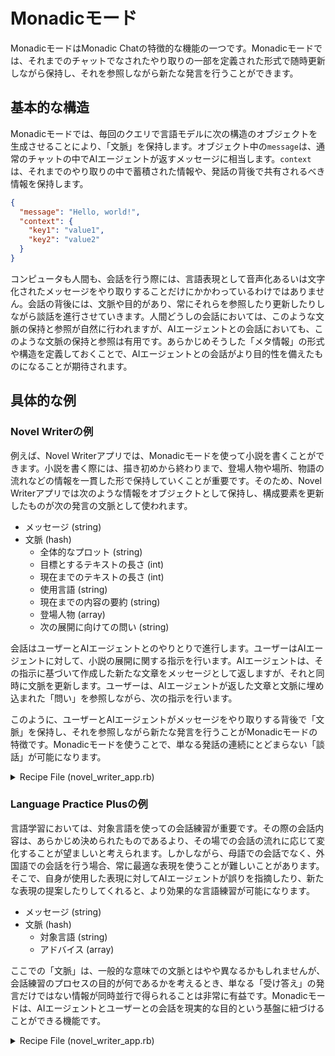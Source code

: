 # Monadicモード

MonadicモードはMonadic Chatの特徴的な機能の一つです。Monadicモードでは、それまでのチャットでなされたやり取りの一部を定義された形式で随時更新しながら保持し、それを参照しながら新たな発言を行うことができます。

## 基本的な構造

Monadicモードでは、毎回のクエリで言語モデルに次の構造のオブジェクトを生成させることにより、「文脈」を保持します。オブジェクト中の`message`は、通常のチャットの中でAIエージェントが返すメッセージに相当します。`context`は、それまでのやり取りの中で蓄積された情報や、発話の背後で共有されるべき情報を保持します。

```json
{
  "message": "Hello, world!",
  "context": {
    "key1": "value1",
    "key2": "value2"
  }
}
```

コンピュータも人間も、会話を行う際には、言語表現として音声化あるいは文字化されたメッセージをやり取りすることだけにかかわっているわけではありません。会話の背後には、文脈や目的があり、常にそれらを参照したり更新したりしながら談話を進行させていきます。人間どうしの会話においては、このような文脈の保持と参照が自然に行われますが、AIエージェントとの会話においても、このような文脈の保持と参照は有用です。あらかじめそうした「メタ情報」の形式や構造を定義しておくことで、AIエージェントとの会話がより目的性を備えたものになることが期待されます。

## 具体的な例

### Novel Writerの例

例えば、Novel Writerアプリでは、Monadicモードを使って小説を書くことができます。小説を書く際には、描き初めから終わりまで、登場人物や場所、物語の流れなどの情報を一貫した形で保持していくことが重要です。そのため、Novel Writerアプリでは次のような情報をオブジェクトとして保持し、構成要素を更新したものが次の発言の文脈として使われます。

- メッセージ (string)
- 文脈 (hash)
    - 全体的なプロット (string)
    - 目標とするテキストの長さ (int)
    - 現在までのテキストの長さ (int)
    - 使用言語 (string)
    - 現在までの内容の要約 (string)
    - 登場人物 (array)
    - 次の展開に向けての問い (string)

会話はユーザーとAIエージェントとのやりとりで進行します。ユーザーはAIエージェントに対して、小説の展開に関する指示を行います。AIエージェントは、その指示に基づいて作成した新たな文章をメッセージとして返しますが、それと同時に文脈を更新します。ユーザーは、AIエージェントが返した文章と文脈に埋め込まれた「問い」を参照しながら、次の指示を行います。

このように、ユーザーとAIエージェントがメッセージをやり取りする背後で「文脈」を保持し、それを参照しながら新たな発言を行うことがMonadicモードの特徴です。Monadicモードを使うことで、単なる発話の連続にとどまらない「談話」が可能になります。

<details>
<summary>Recipe File (novel_writer_app.rb)</summary>

![novel_writer_app.rb](https://raw.githubusercontent.com/yohasebe/monadic-chat/main/docker/services/ruby/apps/novel_writer/novel_writer_app.rb ':include :type=code')

</details>

### Language Practice Plusの例

言語学習においては、対象言語を使っての会話練習が重要です。その際の会話内容は、あらかじめ決められたものであるより、その場での会話の流れに応じて変化することが望ましいと考えられます。しかしながら、母語での会話でなく、外国語での会話を行う場合、常に最適な表現を使うことが難しいことがあります。そこで、自身が使用した表現に対してAIエージェントが誤りを指摘したり、新たな表現の提案したりしてくれると、より効果的な言語練習が可能になります。

- メッセージ (string)
- 文脈 (hash)
  - 対象言語 (string)
  - アドバイス (array)

ここでの「文脈」は、一般的な意味での文脈とはやや異なるかもしれませんが、会話練習のプロセスの目的が何であるかを考えるとき、単なる「受け答え」の発言だけではない情報が同時並行で得られることは非常に有益です。Monadicモードは、AIエージェントとユーザーとの会話を現実的な目的という基盤に紐づけることができる機能です。

<details>
<summary>Recipe File (novel_writer_app.rb)</summary>

![language_practice_plus_app.rb](https://raw.githubusercontent.com/yohasebe/monadic-chat/main/docker/services/ruby/apps/language_practice_plus/language_practice_plus_app.rb ':include :type=code')

</details>
